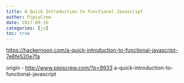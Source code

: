 ```yaml
---
title: A Quick Introduction to Functional Javascript
author: PipisCrew
date: 2017-09-16
categories: [js]
toc: true
---
```


https://hackernoon.com/a-quick-introduction-to-functional-javascript-7e6fe520e7fa

origin - http://www.pipiscrew.com/?p=9933 a-quick-introduction-to-functional-javascript